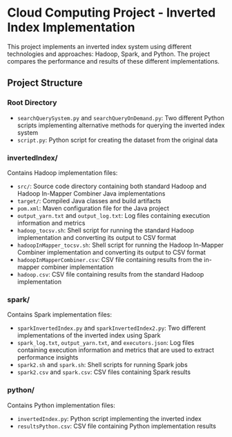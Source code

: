 # Cloud Computing Project - Inverted Index Implementation

This project implements an inverted index system using different technologies and approaches: Hadoop, Spark, and Python. The project compares the performance and results of these different implementations.

## Project Structure

### Root Directory
- `searchQuerySystem.py` and `searchQueryOnDemand.py`: Two different Python scripts implementing alternative methods for querying the inverted index system
- `script.py`: Python script for creating the dataset from the original data

### invertedIndex/
Contains Hadoop implementation files:
- `src/`: Source code directory containing both standard Hadoop and Hadoop In-Mapper Combiner Java implementations
- `target/`: Compiled Java classes and build artifacts
- `pom.xml`: Maven configuration file for the Java project
- `output_yarn.txt` and `output_log.txt`: Log files containing execution information and metrics
- `hadoop_tocsv.sh`: Shell script for running the standard Hadoop implementation and converting its output to CSV format
- `hadoopInMapper_tocsv.sh`: Shell script for running the Hadoop In-Mapper Combiner implementation and converting its output to CSV format
- `hadoopInMapperCombiner.csv`: CSV file containing results from the in-mapper combiner implementation
- `hadoop.csv`: CSV file containing results from the standard Hadoop implementation

### spark/
Contains Spark implementation files:
- `sparkInvertedIndex.py` and `sparkInvertedIndex2.py`: Two different implementations of the inverted index using Spark
- `spark_log.txt`, `output_yarn.txt`, and `executors.json`: Log files containing execution information and metrics that are used to extract performance insights
- `spark2.sh` and `spark.sh`: Shell scripts for running Spark jobs
- `spark2.csv` and `spark.csv`: CSV files containing Spark results

### python/
Contains Python implementation files:
- `invertedIndex.py`: Python script implementing the inverted index
- `resultsPython.csv`: CSV file containing Python implementation results
